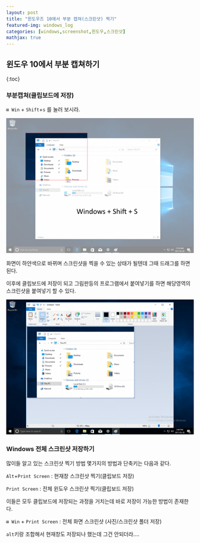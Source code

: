 ```yaml
---      
layout: post 
title: "윈도우즈 10에서 부분 캡쳐(스크린샷) 찍기" 
featured-img: windows_log
categories: [windows,screenshot,윈도우,스크린샷] 
mathjax: true
---    
```


## 윈도우 10에서 부분 캡쳐하기

{:toc}

### 부분캡쳐(클립보드에 저장)

`⊞ Win` + `Shift`+`s` 를 눌러 보시라. 

![area_selct](/assets/img/posts/area_screenshot.png)



화면이 하얀색으로 바뀌며 스크린샷을 찍을 수 있는 상태가 될텐데 그때 드래그를 하면된다. 

이후에 클립보드에 저장이 되고 그림판등의 프로그램에서 붙여넣기를 하면 해당영역의 스크린샷을 붙여넣기 할 수 있다. 



![paste](/assets/img/posts/result.png)



### Windows 전체 스크린샷 저장하기

많이들 알고 있는 스크린샷 찍기 방법 몇가지의 방법과 단축키는 다음과 같다. 

`Alt`+`Print Screen` : 현재창 스크린샷 찍기(클립보드 저장)

`Print Screen` : 전체 윈도우 스크린샷 찍기(클립보드 저장)



이들은 모두 클립보드에 저장되는 과정을 거치는데 바로 저장이 가능한 방법이 존재한다. 

`⊞ Win` + `Print Screen` : 전체 화면 스크린샷 (사진/스크린샷 폴더 저장)



`alt`키랑 조합해서 현재창도 저장되나 했는데 그건 안되더라.... 














